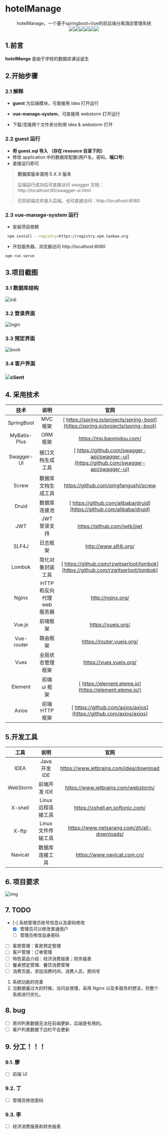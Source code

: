 # hotelManage

<p align="center">
   hotelManage，一个基于springboot+Vue的前后端分离酒店管理系统
  	<br>
    <img src="https://img.shields.io/badge/jdk-1.8+-brightgreen.svg" ></img><img src="https://img.shields.io/badge/springboot-2.3.1-brightgreen.svg" ></img><img src="https://img.shields.io/badge/mybatisplus-3.3.2-brightgreen.svg" ></img><img src="https://img.shields.io/badge/swagger-2.9.2-brightgreen.svg" ></img><img src="https://img.shields.io/badge/vue-2.6.10-brightgreen.svg" ></img><img src="https://img.shields.io/badge/elementui-2.8.2-brightgreen.svg" ></img>
</p>

## 1.前言

**hotelMange** 是由于学校的数据库课设诞生

## 2.开始步骤

### 2.1 解释

- **guest** 为后端模块，可直接用 idea 打开运行

- **vue-manage-system**，可直接用 webstorm 打开运行
- 下载/克隆两个文件夹分别用 idea & webstorm 打开

### 2.2 guest 运行

- **将 guest.sql 导入 （存在 resource 目录下的）**
- 修改 application 中的数据库配置(用户名，密码，**端口号**)
- 直接运行即可

> **数据库版本请用 5.X.X 版本**
>
> 后端运行成功后可直接访问 swagger 文档：http://localhost:80/swagger-ui.html
>
> 已将前端文件放入后端，也可直接访问：http://localhost:8080

### 2.3 vue-manage-system 运行

- 安装项目依赖

```bash
 npm install --registry=https://registry.npm.taobao.org
```

- 开启服务器，浏览器访问 http://localhost:8080

```
npm run serve
```

## 3.项目截图

### 3.1 数据库结构

![sql](https://cdn.jsdelivr.net/gh/looniink/image/sql.png)

### 3.2 登录界面

![login](https://cdn.jsdelivr.net/gh/looniink/image/hotellogin.png)

### 3.3 预定界面

![book](https://cdn.jsdelivr.net/gh/looniink/image/book.png)

### 3.4 客户界面

### ![client](https://cdn.jsdelivr.net/gh/looniink/image/client.png)

## 4. 采用技术

|     技术     |            说明            |                                          官网                                           |
| :----------: | :------------------------: | :-------------------------------------------------------------------------------------: |
|  SpringBoot  |          MVC 框架          |    [ https://spring.io/projects/spring-boot](https://spring.io/projects/spring-boot)    |
| MyBatis-Plus |          ORM 框架          |                                https://mp.baomidou.com/                                 |
|  Swagger-UI  |      接口文档生成工具      | [ https://github.com/swagger-api/swagger-ui](https://github.com/swagger-api/swagger-ui) |
|    Screw     |     数据库文档生成工具     |                          https://github.com/pingfangushi/screw                          |
|    Druid     |        数据库连接池        |          [ https://github.com/alibaba/druid](https://github.com/alibaba/druid)          |
|     JWT      |        JWT 登录支持        |                              https://github.com/jwtk/jjwt                               |
|    SLF4J     |          日志框架          |                                  http://www.slf4j.org/                                  |
|    Lombok    |      简化对象封装工具      |    [ https://github.com/rzwitserloot/lombok](https://github.com/rzwitserloot/lombok)    |
|    Nginx     | HTTP 和反向代理 web 服务器 |                                    http://nginx.org/                                    |
|    Vue.js    |          前端框架          |                                   https://vuejs.org/                                    |
|  Vue-router  |          路由框架          |                                https://router.vuejs.org/                                |
|     Vuex     |      全局状态管理框架      |                                 https://vuex.vuejs.org/                                 |
|   Element    |        前端 ui 框架        |                 [ https://element.eleme.io](https://element.eleme.io/)                  |
|    Axios     |       前端 HTTP 框架       |            [ https://github.com/axios/axios](https://github.com/axios/axios)            |

## 5.开发工具

|   工具   |        说明        |                    官网                     |
| :------: | :----------------: | :-----------------------------------------: |
|   IDEA   |   Java 开发 IDE    |   https://www.jetbrains.com/idea/download   |
| WebStorm |    前端开发 IDE    |     https://www.jetbrains.com/webstorm/     |
| X-shell  | Linux 远程连接工具 |       https://xshell.en.softonic.com/       |
|  X-ftp   | Linux 文件传输工具 | https://www.netsarang.com/zh/all-downloads/ |
| Navicat  |   数据库连接工具   |         https://www.navicat.com.cn/         |

## 6. 项目要求

![img](../hotelManage/img/03.jpeg)

## 7. TODO

- [-] 系统管理员账号信息以及密码修改
  - [x] 管理员可以修改普通用户
  - [ ] 管理员修改自身密码
- [ ] 客房管理：客房预定管理
- [ ] 客户管理：订单管理
- [ ] 特色菜品介绍：经济消费报表；财务报表
- [ ] 餐桌预定管理、餐饮消费管理
- [ ] 消费页面，添加消费时间，消费人员，房间号

1. 系统功能的完善
2. 当数据量过大的时候，访问会很慢，采用 Nginx
   以及多服务的想法，将整个系统进行优化。

## 8. bug

- [ ] 房间列表数据无法在前端更新，后端是有用的。
- [ ] 客户列表数据下边栏不会更新

## 9. 分工！！！

### 9.1. 廖

- [ ] 前端 UI

### 9.2. 丁

- [ ] 管理员修改密码

### 9.3. 李

- [ ] 经济消费报表和财务报表
